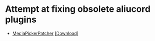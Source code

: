 # Attempt at fixing obsolete aliucord plugins

* [MediaPickerPatcher](https://github.com/RhythmLunatic/aliucord-plugins/tree/main/MediaPickerPatcher) [[Download]](https://github.com/kairusds-testing/fix-aliucord-plugins/raw/builds/MediaPickerPatcher.zip)